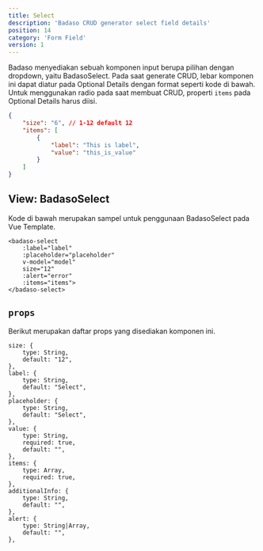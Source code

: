 ```yaml
---
title: Select
description: 'Badaso CRUD generator select field details'
position: 14
category: 'Form Field'
version: 1
---
```


Badaso menyediakan sebuah komponen input berupa pilihan dengan dropdown, yaitu BadasoSelect. Pada saat generate CRUD, lebar komponen ini dapat diatur pada Optional Details dengan format seperti kode di bawah. Untuk menggunakan radio pada saat membuat CRUD, properti `items` pada Optional Details harus diisi.


```json
{
    "size": "6", // 1-12 default 12
    "items": [
        {
            "label": "This is label",
            "value": "this_is_value"
        }
    ]
}
```

## View: BadasoSelect

Kode di bawah merupakan sampel untuk penggunaan BadasoSelect pada Vue Template.


```vue
<badaso-select
    :label="label"
    :placeholder="placeholder"
    v-model="model"
    size="12"
    :alert="error"
    :items="items">
</badaso-select>
```

## `props`

Berikut merupakan daftar props yang disediakan komponen ini.

```
size: {
    type: String,
    default: "12",
},
label: {
    type: String,
    default: "Select",
},
placeholder: {
    type: String,
    default: "Select",
},
value: {
    type: String,
    required: true,
    default: "",
},
items: {
    type: Array,
    required: true,
},
additionalInfo: {
    type: String,
    default: "",
},
alert: {
    type: String|Array,
    default: "",
},
```